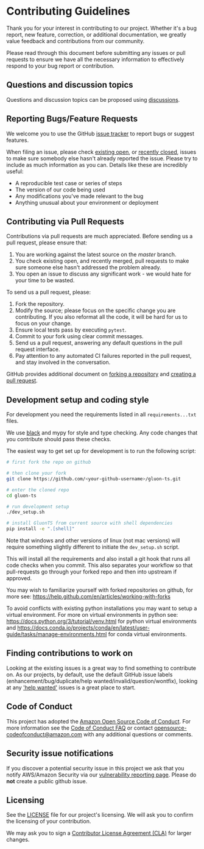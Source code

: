 # Contributing Guidelines

Thank you for your interest in contributing to our project. Whether it's a bug report, new feature, correction, or additional
documentation, we greatly value feedback and contributions from our community.

Please read through this document before submitting any issues or pull requests to ensure we have all the necessary
information to effectively respond to your bug report or contribution.


## Questions and discussion topics

Questions and discussion topics can be proposed using [discussions](https://github.com/awslabs/gluon-ts/discussions).


## Reporting Bugs/Feature Requests

We welcome you to use the GitHub [issue tracker](https://github.com/awslabs/gluon-ts/issues/new/choose) to report bugs or suggest features.

When filing an issue, please check [existing open](https://github.com/awslabs/gluon-ts/issues), or [recently closed](https://github.com/awslabs/gluon-ts/issues?utf8=%E2%9C%93&q=is%3Aissue%20is%3Aclosed%20), issues to make sure somebody else hasn't already
reported the issue. Please try to include as much information as you can. Details like these are incredibly useful:

* A reproducible test case or series of steps
* The version of our code being used
* Any modifications you've made relevant to the bug
* Anything unusual about your environment or deployment


## Contributing via Pull Requests
Contributions via pull requests are much appreciated. Before sending us a pull request, please ensure that:

1. You are working against the latest source on the *master* branch.
2. You check existing open, and recently merged, pull requests to make sure someone else hasn't addressed the problem already.
3. You open an issue to discuss any significant work - we would hate for your time to be wasted.

To send us a pull request, please:

1. Fork the repository.
2. Modify the source; please focus on the specific change you are contributing. If you also reformat all the code, it will be hard for us to focus on your change.
3. Ensure local tests pass by executing `pytest`.
4. Commit to your fork using clear commit messages.
5. Send us a pull request, answering any default questions in the pull request interface.
6. Pay attention to any automated CI failures reported in the pull request, and stay involved in the conversation.

GitHub provides additional document on [forking a repository](https://help.github.com/articles/fork-a-repo/) and
[creating a pull request](https://help.github.com/articles/creating-a-pull-request/).


## Development setup and coding style

For development you need the requirements listed in all `requirements...txt` files.

We use [black](https://github.com/python/black) and mypy for style and
type checking. Any code changes that you contribute should pass these checks.

The easiest way to get set up for development is to run the following script:

```bash
# first fork the repo on github

# then clone your fork
git clone https://github.com/<your-github-username>/gluon-ts.git

# enter the cloned repo
cd gluon-ts

# run development setup
./dev_setup.sh

# install GluonTS from current source with shell dependencies
pip install -e ".[shell]"
```
Note that windows and other versions of linux (not mac versions) will require
something slightly different to initiate the `dev_setup.sh` script.

This will install all the requirements and also install a git hook that runs
all code checks when you commit. This also separates your workflow so that
pull-requests go through your forked repo and then into upstream if approved.

You may wish to familiarize yourself with forked repositories on github, for
more see:
https://help.github.com/en/articles/working-with-forks

To avoid conflicts with existing python installations you may want to setup
a virtual environment. For more on virtual environments in python see:
https://docs.python.org/3/tutorial/venv.html
for python virtual environments and
https://docs.conda.io/projects/conda/en/latest/user-guide/tasks/manage-environments.html
for conda virtual environments.

## Finding contributions to work on
Looking at the existing issues is a great way to find something to contribute on. As our projects, by default, use the default GitHub issue labels (enhancement/bug/duplicate/help wanted/invalid/question/wontfix), looking at any ['help wanted'](https://github.com/awslabs/gluon-ts/labels/help%20wanted) issues is a great place to start.

## Code of Conduct
This project has adopted the [Amazon Open Source Code of Conduct](https://aws.github.io/code-of-conduct).
For more information see the [Code of Conduct FAQ](https://aws.github.io/code-of-conduct-faq) or contact
opensource-codeofconduct@amazon.com with any additional questions or comments.


## Security issue notifications
If you discover a potential security issue in this project we ask that you notify AWS/Amazon Security via our [vulnerability reporting page](http://aws.amazon.com/security/vulnerability-reporting/). Please do **not** create a public github issue.


## Licensing

See the [LICENSE](https://github.com/awslabs/gluon-ts/blob/master/LICENSE) file for our project's licensing. We will ask you to confirm the licensing of your contribution.

We may ask you to sign a [Contributor License Agreement (CLA)](http://en.wikipedia.org/wiki/Contributor_License_Agreement) for larger changes.

